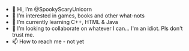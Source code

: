 - 👋 Hi, I’m @SpookyScaryUnicorn
- 👀 I’m interested in games, books and other what-nots
- 🌱 I’m currently learning C++, HTML & Java
- 💞️ I’m looking to collaborate on whatever I can... I'm an idiot. Pls don't trust me.
- 📫 How to reach me - not yet

<!---
SpookyScaryUnicorn/SpookyScaryUnicorn is a ✨ special ✨ repository because its `README.md` (this file) appears on your GitHub profile.
You can click the Preview link to take a look at your changes.
--->
